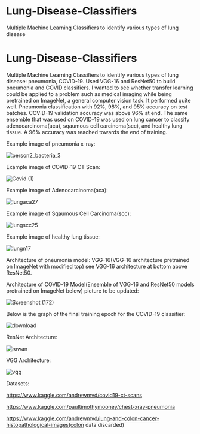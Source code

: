 # Lung-Disease-Classifiers
Multiple Machine Learning Classifiers to identify various types of lung disease
# Lung-Disease-Classifiers
Multiple Machine Learning Classifiers to identify various types of lung disease: pneumonia, COVID-19.
Used VGG-16 and ResNet50 to build pneumonia and COVID classifiers. I wanted to see whether transfer learning could be applied to a problem such as medical imaging while being pretrained on ImageNet, a general computer vision task. It performed quite well.
Pneumonia classification with 92%, 98%, and 95% accuracy on test batches. 
COVID-19 validation accuracy was above 96% at end. 
The same ensemble that was used on COVID-19 was used on lung cancer to classify adenocarcinoma(aca), sqaumous cell carcinoma(scc), and healthy lung tissue. A 96% accuracy was reached towards the end of training.

Example image of pneumonia x-ray:

![person2_bacteria_3](https://user-images.githubusercontent.com/63683831/107109286-ef092580-67f3-11eb-983e-997d66f6ddc2.jpeg)


Example image of COVID-19 CT Scan:

![Covid (1)](https://user-images.githubusercontent.com/63683831/107109297-1102a800-67f4-11eb-8c3c-d45c88807762.png)

Example image of Adenocarcinoma(aca):

![lungaca27](https://user-images.githubusercontent.com/63683831/108273115-fd2a4080-7127-11eb-859e-b6c1e18f5547.jpeg)

Example image of Sqaumous Cell Carcinoma(scc):

![lungscc25](https://user-images.githubusercontent.com/63683831/108273204-1cc16900-7128-11eb-826b-086ead2b7bc3.jpeg)

Example image of healthy lung tissue:

![lungn17](https://user-images.githubusercontent.com/63683831/108273320-3d89be80-7128-11eb-8e32-d507838117d4.jpeg)


Architecture of pneumonia model: VGG-16(VGG-16 architecture pretrained on ImageNet with modified top) see VGG-16 architecture at bottom above ResNet50.

Architecture of COVID-19 Model(Ensemble of VGG-16 and ResNet50 models pretrained on ImageNet below) picture to be updated:

![Screenshot (172)](https://user-images.githubusercontent.com/63683831/107109321-5626da00-67f4-11eb-937b-61aaac181f73.png)

Below is the graph of the final training epoch for the COVID-19 classifier:

![download](https://user-images.githubusercontent.com/63683831/107132427-ea944980-6893-11eb-8ee2-871e7f9db65c.png)


ResNet Architecture:

![rowan](https://www.researchgate.net/publication/331364877/figure/fig3/AS:741856270901252@1553883726825/Left-ResNet50-architecture-Blocks-with-dotted-line-represents-modules-that-might-be.png)

VGG Architecture:

![vgg](https://miro.medium.com/max/850/1*_Lg1i7wv1pLpzp2F4MLrvw.png)

Datasets:


https://www.kaggle.com/andrewmvd/covid19-ct-scans

https://www.kaggle.com/paultimothymooney/chest-xray-pneumonia

https://www.kaggle.com/andrewmvd/lung-and-colon-cancer-histopathological-images(colon data discarded)
